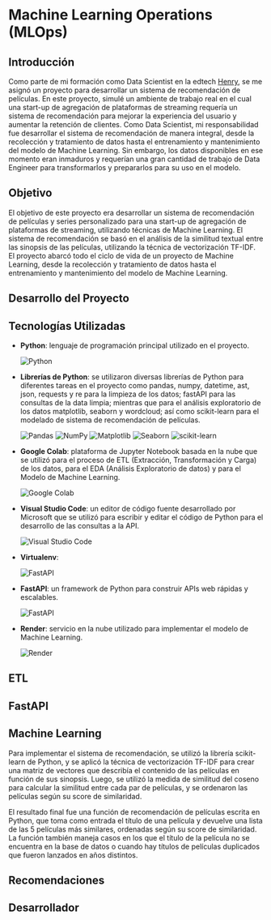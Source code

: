 # Machine Learning Operations (MLOps)

## Introducción

Como parte de mi formación como Data Scientist en la edtech [Henry](https://www.soyhenry.com/), se me asignó un proyecto para desarrollar un sistema de recomendación de películas. En este proyecto, simulé un ambiente de trabajo real en el cual una start-up de agregación de plataformas de streaming requería un sistema de recomendación para mejorar la experiencia del usuario y aumentar la retención de clientes. Como Data Scientist, mi responsabilidad fue desarrollar el sistema de recomendación de manera integral, desde la recolección y tratamiento de datos hasta el entrenamiento y mantenimiento del modelo de Machine Learning. Sin embargo, los datos disponibles en ese momento eran inmaduros y requerían una gran cantidad de trabajo de Data Engineer para transformarlos y prepararlos para su uso en el modelo.

## Objetivo

El objetivo de este proyecto era desarrollar un sistema de recomendación de películas y series personalizado para una start-up de agregación de plataformas de streaming, utilizando técnicas de Machine Learning. El sistema de recomendación se basó en el análisis de la similitud textual entre las sinopsis de las películas, utilizando la técnica de vectorización TF-IDF. El proyecto abarcó todo el ciclo de vida de un proyecto de Machine Learning, desde la recolección y tratamiento de datos hasta el entrenamiento y mantenimiento del modelo de Machine Learning.

## Desarrollo del Proyecto

## Tecnologías Utilizadas

- **Python**: lenguaje de programación principal utilizado en el proyecto.

    ![Python](https://img.shields.io/badge/Python-3776AB.svg?style=for-the-badge&logo=Python&logoColor=white)

- **Librerías de Python**: se utilizaron diversas librerías de Python para diferentes tareas en el proyecto como pandas, numpy, datetime, ast, json, requests y re para la limpieza de los datos; fastAPI para las consultas de la data limpia; mientras que para el análisis exploratorio de los datos matplotlib, seaborn y wordcloud; así como scikit-learn para el modelado de sistema de recomendación de películas.

    ![Pandas](https://img.shields.io/badge/pandas-%23150458.svg?style=for-the-badge&logo=pandas&logoColor=white)
    ![NumPy](https://img.shields.io/badge/numpy-%23013243.svg?style=for-the-badge&logo=numpy&logoColor=white)
    ![Matplotlib](https://img.shields.io/badge/Matplotlib-%23ffffff.svg?style=for-the-badge&logo=Matplotlib&logoColor=black)
    ![Seaborn](https://img.shields.io/badge/Seaborn-%2370399F.svg?style=for-the-badge&logo=seaborn&logoColor=white)
    ![scikit-learn](https://img.shields.io/badge/scikit--learn-%23F7931E.svg?style=for-the-badge&logo=scikit-learn&logoColor=white)

- **Google Colab**: plataforma de Jupyter Notebook basada en la nube que se utilizó para el proceso de ETL (Extracción, Transformación y Carga) de los datos, para el EDA (Análisis Exploratorio de datos) y para el Modelo de Machine Learning.

    ![Google Colab](https://img.shields.io/badge/Google%20Colab-F9AB00.svg?style=for-the-badge&logo=Google-Colab&logoColor=white)

- **Visual Studio Code**: un editor de código fuente desarrollado por Microsoft que se utilizó para escribir y editar el código de Python para el desarrollo de las consultas a la API.
  
    ![Visual Studio Code](https://img.shields.io/badge/Visual%20Studio%20Code-0078d7.svg?style=for-the-badge&logo=visual-studio-code&logoColor=ffffff)

- **Virtualenv**:

    ![FastAPI](https://img.shields.io/badge/FastAPI-005571?style=for-the-badge&logo=fastapi)

- **FastAPI**: un framework de Python para construir APIs web rápidas y escalables.

    ![FastAPI](https://img.shields.io/badge/FastAPI-005571?style=for-the-badge&logo=fastapi)

- **Render**: servicio en la nube utilizado para implementar el modelo de Machine Learning.

    ![Render](https://img.shields.io/badge/Render-46E3B7.svg?style=for-the-badge&logo=Render&logoColor=white)

## ETL

## FastAPI

## Machine Learning

Para implementar el sistema de recomendación, se utilizó la librería scikit-learn de Python, y se aplicó la técnica de vectorización TF-IDF para crear una matriz de vectores que describía el contenido de las películas en función de sus sinopsis. Luego, se utilizó la medida de similitud del coseno para calcular la similitud entre cada par de películas, y se ordenaron las películas según su score de similaridad.

El resultado final fue una función de recomendación de películas escrita en Python, que toma como entrada el título de una película y devuelve una lista de las 5 películas más similares, ordenadas según su score de similaridad. La función también maneja casos en los que el título de la película no se encuentra en la base de datos o cuando hay títulos de películas duplicados que fueron lanzados en años distintos.

## Recomendaciones

## Desarrollador

